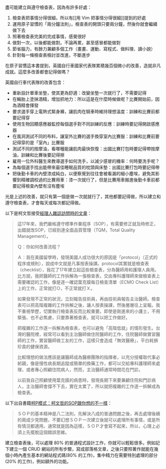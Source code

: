 盡可能建立與遵守檢查表，因為有許多好處：

1. 檢查表把事情分得很細，所以有[[用 Vim 把事情分得很細]]提到的好處
2. 運用原子習慣的「兩分鐘法則」，檢查表的開頭只要兩分鐘，然後你就會繼續做下去
3. 照著檢查表完美的完成事情，感覺很好
4. 做對一次，以後都能做對。不論再累，甚至感冒都能做對
5. 節省腦力，有餘力兼顧多個工作（畫畫、運動、寫程式、做料理、讀小說）
6. 針對每一條檢查表檢討並改進，不斷進步

在原子習慣這本書提到，英國自行車國家代表隊累積幾百個微小的改善，造就非凡成就。這麼多改善都會記得做嗎？

英國自行車代表隊的改善包含：

- 重新設計單車坐墊，使其更為舒適：改變坐墊一次就行了，不需要記得
- 在輪胎上塗抹酒精，增加抓地力：所以這是在什麼時候做呢？比賽開始前，因為酒精會揮發
- 要求選手穿上電熱式緊身褲，讓肌肉在騎車時維持理想溫度：訓練和比賽前都要記得穿
- 使用生物回饋感應器監控每個選手對不同訓練的反應：訓練時要記得開啟感應器
- 在風洞測試不同的布料，讓室外比賽的選手換穿室內比賽服：訓練和比賽前要記得穿的是「室內」比賽服
- 測試不同的按摩油，看哪種能讓肌肉最快恢復：出國比賽打包時要記得帶按摩油，訓練和比賽後要記得擦
- 雇用一位外科醫生來教導選手如何洗手，以減少感冒的機率：何時要洗手呢？
- 為每個選手找出能帶來最佳睡眠品質的枕頭與床墊：出國比賽打包時要記得帶
- 把後勤卡車的內壁漆成純白，以便察覺到往往會被看漏的細小塵埃，避免其影響到精確調校過的比賽用車：漆一次就行了，但是比賽用車搬進後勤卡車前都要記得檢查內壁有沒有塵埃

光是上述的改善，就只有第一個是做一次就就行了，其他都要記得做，所以建立和遵守檢查表，才會每天或每次都記得做。

以下是柯文哲接受[經理人雜誌訪問時的文章](https://www.managertoday.com.tw/articles/view/38785)：

> 這17年來，我們嚴格遵守標準作業程序（SOP），有需要修正就及時修正，出錯就改SOP，已經到達全面品質管理（TQM，Total Quality Management）。
> 
> Ｑ：你如何改善流程？
> 
> Ａ：我在美國留學時，發現美國人成功很大的原因是「protocol」（正式的程序或規則），說成中文就是凡事按表操課。protocol其實就是檢查表（checklist），我花了17年建立起這些檢查表，分為醫師用和護理人員用。比方說，我把醫師的工作拆解為一張檢查表，交由專科護理師來做檢查表上需要確認的工作，像是逐一確認葉克膜每日檢查清單（ECMO Check List）上的工作，正常就打○，不正常就打Ｘ。
> 
> 如果發現不正常的狀況，立刻報告技術員，再由技術員報告主治醫師。檢查表可以把高階複雜的工作拆解之後，讓人按表操課，然後層層往上呈報。我不重視學歷，切實執行檢查表反而比較重要。即使是剛進來的小護士，不用緊張、也不必焦慮，只要靠著檢查表，就可以把工作做好。
> 
> 把複雜的工作逐一拆解為檢查表，也可以避免「高階低就」的情形發生。台灣的醫院裡，經常可以看到主治醫師做住院醫師的工作，住院醫師做實習醫師的工作，實習醫師做工友的工作，這樣只會造成「無效醫療」，平白耗損珍貴的健保資源。
> 
> 比較理想的做法應該是讓醫師成為醫療團隊的指揮者，以充分授權取代事必躬親，像是慢性病長期追蹤或簡單的換藥工作，都可以交給專科護理師來處理，或者專心照顧住院病人，然而，主治醫師通常時間花在門診。
> 
> 以前我自己照顧使用葉克膜的病患時，發現長期下來要兼顧住院和門診病人，主治醫師會撐不下去，實在太累了，所以就把複雜的工作逐一拆解成為檢查表。

以下出自書籍[柯P模式：柯文哲的SOP跟你想的不一樣](https://www.cheers.com.tw/article/article.action?id=5072283&page=4)：

> ＳＯＰ的基本精神是八二法則，先解決八成的普通問題之後，再去處理後續的兩成少見問題，不要幻想ＳＯＰ一次建立後就可以處理所有事情，或是所有情況都適用。通常就是因為這樣，ＳＯＰ才會寫不起來，所以，心理上必須上先擺脫這個錯誤思維。

建立檢查表後，可以處理 80% 的普通程式設計工作，你就可以輕鬆很多。例如記下建立一個 CRUD 網站的所有步驟，寫成部落格文章，之後只要照著作就能在幾個小時內產生基本的網站程式碼(80% 的工作)，集中精力在需要特別處理的部分(20% 的工作)，例如額外的功能。
